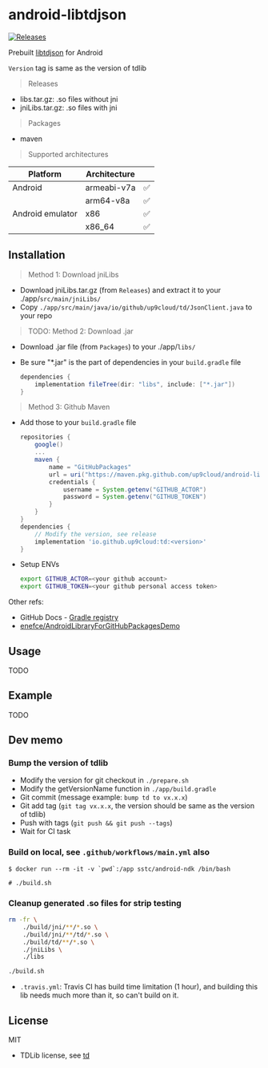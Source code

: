 # android-libtdjson

[![Releases](https://github.com/up9cloud/android-libtdjson/actions/workflows/main.yml/badge.svg)](https://github.com/up9cloud/android-libtdjson/actions/workflows/main.yml)

Prebuilt [libtdjson](https://github.com/tdlib/td) for Android

`Version` tag is same as the version of tdlib

> Releases

- libs.tar.gz: .so files without jni
- jniLibs.tar.gz: .so files with jni

> Packages

- maven

> Supported architectures

| Platform         | Architecture |     |
| ---------------- | ------------ | --- |
| Android          | armeabi-v7a  | ✅   |
|                  | arm64-v8a    | ✅   |
| Android emulator | x86          | ✅   |
|                  | x86_64       | ✅   |

## Installation

> Method 1: Download jniLibs

- Download jniLibs.tar.gz (from `Releases`) and extract it to your ./app/`src/main/jniLibs/`
- Copy `./app/src/main/java/io/github/up9cloud/td/JsonClient.java` to your repo

> TODO: Method 2: Download .jar

- Download .jar file (from `Packages`) to your ./app/`libs/`
- Be sure "*.jar" is the part of dependencies in your `build.gradle` file

    ```gradle
    dependencies {
        implementation fileTree(dir: "libs", include: ["*.jar"])
    }
    ```

> Method 3: Github Maven

- Add those to your `build.gradle` file

    ```gradle
    repositories {
        google()
        ...
        maven {
            name = "GitHubPackages"
            url = uri("https://maven.pkg.github.com/up9cloud/android-libtdjson")
            credentials {
                username = System.getenv("GITHUB_ACTOR")
                password = System.getenv("GITHUB_TOKEN")
            }
        }
    }
    dependencies {
        // Modify the version, see release
        implementation 'io.github.up9cloud:td:<version>'
    }
    ```

- Setup ENVs

    ```bash
    export GITHUB_ACTOR=<your github account>
    export GITHUB_TOKEN=<your github personal access token>
    ```

Other refs:

- GitHub Docs - [Gradle registry](https://docs.github.com/en/packages/working-with-a-github-packages-registry/working-with-the-gradle-registry#installing-a-package)
- [enefce/AndroidLibraryForGitHubPackagesDemo](https://github.com/enefce/AndroidLibraryForGitHubPackagesDemo)

## Usage

TODO

## Example

TODO

## Dev memo

### Bump the version of tdlib

- Modify the version for git checkout in `./prepare.sh`
- Modify the getVersionName function in `./app/build.gradle`
- Git commit (message example: `bump td to vx.x.x`)
- Git add tag (`git tag vx.x.x`, the version should be same as the version of tdlib)
- Push with tags (`git push && git push --tags`)
- Wait for CI task

### Build on local, see `.github/workflows/main.yml` also

```console
$ docker run --rm -it -v `pwd`:/app sstc/android-ndk /bin/bash

# ./build.sh
```

### Cleanup generated .so files for strip testing

```bash
rm -fr \
    ./build/jni/**/*.so \
    ./build/jni/**/td/*.so \
    ./build/td/**/*.so \
    ./jniLibs \
    ./libs

./build.sh
```

- `.travis.yml`: Travis CI has build time limitation (1 hour), and building this lib needs much more than it, so can't build on it.

## License

MIT

- TDLib license, see [td](https://github.com/tdlib/td)
